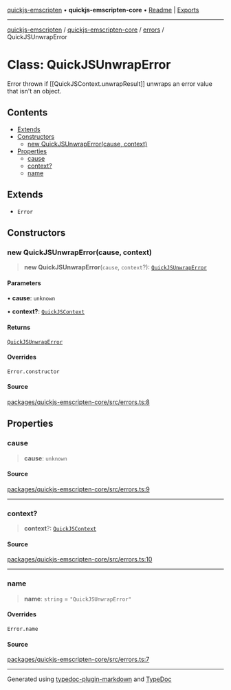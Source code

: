 [quickjs-emscripten](../../../../packages.md) • **quickjs-emscripten-core** • [Readme](../../../index.md) \| [Exports](../../../exports.md)

***

[quickjs-emscripten](../../../../packages.md) / [quickjs-emscripten-core](../../../exports.md) / [errors](../index.md) / QuickJSUnwrapError

# Class: QuickJSUnwrapError

Error thrown if [[QuickJSContext.unwrapResult]] unwraps an error value that isn't an object.

## Contents

- [Extends](QuickJSUnwrapError.md#extends)
- [Constructors](QuickJSUnwrapError.md#constructors)
  - [new QuickJSUnwrapError(cause, context)](QuickJSUnwrapError.md#new-quickjsunwraperrorcause-context)
- [Properties](QuickJSUnwrapError.md#properties)
  - [cause](QuickJSUnwrapError.md#cause)
  - [context?](QuickJSUnwrapError.md#context)
  - [name](QuickJSUnwrapError.md#name)

## Extends

- `Error`

## Constructors

### new QuickJSUnwrapError(cause, context)

> **new QuickJSUnwrapError**(`cause`, `context`?): [`QuickJSUnwrapError`](QuickJSUnwrapError.md)

#### Parameters

• **cause**: `unknown`

• **context?**: [`QuickJSContext`](../../../classes/QuickJSContext.md)

#### Returns

[`QuickJSUnwrapError`](QuickJSUnwrapError.md)

#### Overrides

`Error.constructor`

#### Source

[packages/quickjs-emscripten-core/src/errors.ts:8](https://github.com/justjake/quickjs-emscripten/blob/main/packages/quickjs-emscripten-core/src/errors.ts#L8)

## Properties

### cause

> **cause**: `unknown`

#### Source

[packages/quickjs-emscripten-core/src/errors.ts:9](https://github.com/justjake/quickjs-emscripten/blob/main/packages/quickjs-emscripten-core/src/errors.ts#L9)

***

### context?

> **context**?: [`QuickJSContext`](../../../classes/QuickJSContext.md)

#### Source

[packages/quickjs-emscripten-core/src/errors.ts:10](https://github.com/justjake/quickjs-emscripten/blob/main/packages/quickjs-emscripten-core/src/errors.ts#L10)

***

### name

> **name**: `string` = `"QuickJSUnwrapError"`

#### Overrides

`Error.name`

#### Source

[packages/quickjs-emscripten-core/src/errors.ts:7](https://github.com/justjake/quickjs-emscripten/blob/main/packages/quickjs-emscripten-core/src/errors.ts#L7)

***

Generated using [typedoc-plugin-markdown](https://www.npmjs.com/package/typedoc-plugin-markdown) and [TypeDoc](https://typedoc.org/)
